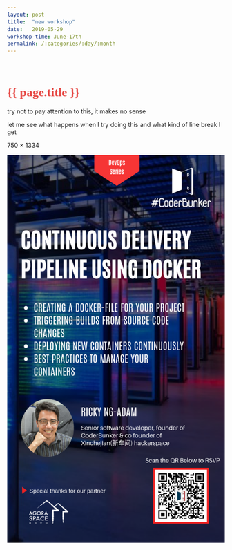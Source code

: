 ```yaml
---
layout: post
title:  "new workshop"
date:   2019-05-29
workshop-time: June-17th
permalink: /:categories/:day/:month
---
```

<br>
<h1><span style="color:#e74c48; font-family: montserrat; font-weight:600"> 
 {{ page.title }} 
</span></h1>

try not to pay attention to this, it makes no sense

let me see what happens when I try doing this and what kind of line break I get

750 × 1334


  ![Ricky CD](/assets/workshops/ricky-CD.jpg)
